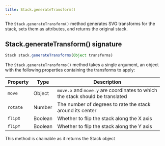 ```yaml
---
title: Stack.generateTransform()
---
```


The `Stack.generateTransform()` method generates SVG transforms for the stack,
sets them as attributes, and returns the original stack.


## Stack.generateTransform() signature

```js
Stack stack.generateTransforms(Object transforms)
```

The `Stack.generateTransforms()` method takes a single argument,
an object with the following properties containing the transforms
to apply:

| Property | Type |Description |
|----------|------|------------|
| `move`   | Object | `move.x` and `move.y` are coordinates to which the stack should be translated
| `rotate` | Number | The number of degrees to rate the stack around its center |
| `flipX`  | Boolean | Whether to flip the stack along the X axis |
| `flipY`  | Boolean | Whether to flip the stack along the Y axis |

<Note>This method is chainable as it returns the Stack object</Note>
